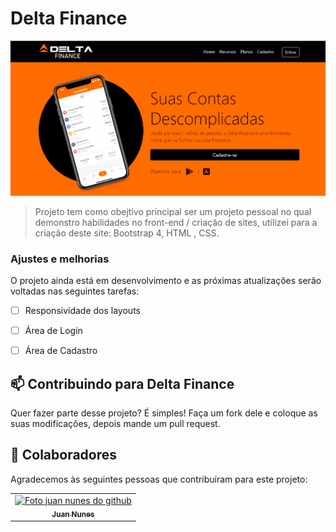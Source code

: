 # Delta Finance

<img src="img/print delta.png" alt="Imagem do do projeto">

> Projeto tem como obejtivo principal ser um projeto pessoal 
no qual demonstro habilidades no front-end / criação de sites, utilizei para a criação deste site: Bootstrap 4, HTML , CSS.



### Ajustes e melhorias

O projeto ainda está em desenvolvimento e as próximas atualizações serão voltadas nas seguintes tarefas:

- [ ] Responsividade dos layouts
- [ ] Área de Login
- [ ] Área de Cadastro


## 📫 Contribuindo para Delta Finance

Quer fazer parte desse projeto? É simples!
Faça um fork dele e coloque as suas modificações, depois mande um pull request.

## 🤝 Colaboradores

Agradecemos às seguintes pessoas que contribuíram para este projeto:

<table>
  <tr>
    <td align="center">
      <a href="#">
        <img src="https://avatars1.githubusercontent.com/u/52586245?s=400&u=0c950afd49031d138b9d131c3760b9676f991c54&v=4" width="100px;" alt="Foto juan nunes do github"/><br>
        <sub>
          <b>Juan Nunes</b>
        </sub>
      </a>
    </td>
  </tr>
</table>

